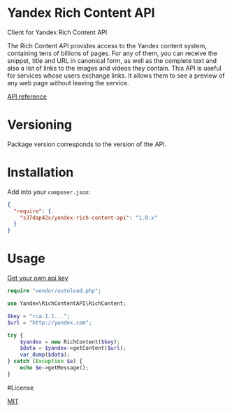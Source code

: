 # Yandex Rich Content API

Client for Yandex Rich Content API

The Rich Content API provides access to the Yandex content system, containing tens of billions of pages. For any of them, you can receive the snippet, title and URL in canonical form, as well as the complete text and also a list of links to the images and videos they contain. This API is useful for services whose users exchange links. It allows them to see a preview of any web page without leaving the service.

[API reference](https://tech.yandex.com/rca/)

# Versioning

Package version corresponds to the version of the API.

# Installation

Add into your `composer.json`:

```json
{
  "require": {
    "s37dap42x/yandex-rich-content-api": "1.0.x"
  }
}
```

# Usage

[Get your own api key](https://tech.yandex.com/keys/get/?service=rca)

```php
require "vendor/autoload.php";

use Yandex\RichContentAPI\RichContent;

$key = "rca.1.1...";
$url = "http://yandex.com";

try {
    $yandex = new RichContent($key);
    $data = $yandex->getContent($url);
    var_dump($data);
} catch (Exception $e) {
    echo $e->getMessage();
}
```

#License

[MIT](LICENSE)